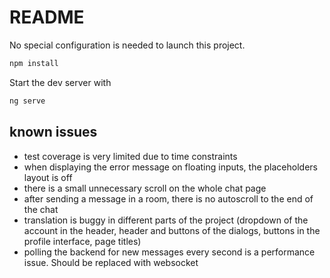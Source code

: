 # README

No special configuration is needed to launch this project. 
```bash
npm install 
``` 
Start the dev server with 
```bash
ng serve
```
## known issues

- test coverage is very limited due to time constraints
- when displaying the error message on floating inputs, the placeholders layout is off
- there is a small unnecessary scroll on the whole chat page
- after sending a message in a room, there is no autoscroll to the end of the chat 
- translation is buggy in different parts of the project (dropdown of the account in the header, header and buttons of the dialogs, buttons in the profile interface, page titles)
- polling the backend for new messages every second is a performance issue. Should be replaced with websocket
